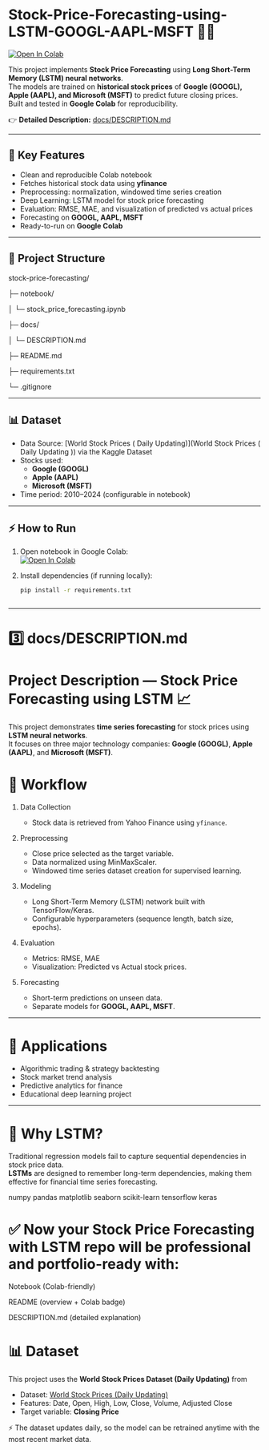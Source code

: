 # Stock-Price-Forecasting-using-LSTM-GOOGL-AAPL-MSFT 🚀🔥


[![Open In Colab](https://colab.research.google.com/assets/colab-badge.svg)](https://colab.research.google.com/drive/1kIbKb8Ie4_QprZlNFakgxMrpQkF6uQuK?usp=sharing)

This project implements **Stock Price Forecasting** using **Long Short-Term Memory (LSTM) neural networks**.  
The models are trained on **historical stock prices** of **Google (GOOGL), Apple (AAPL), and Microsoft (MSFT)** to predict future closing prices.  
Built and tested in **Google Colab** for reproducibility.

👉 **Detailed Description:** [docs/DESCRIPTION.md](docs/DESCRIPTION.md)

---

## 🔑 Key Features
- Clean and reproducible Colab notebook
- Fetches historical stock data using **yfinance**
- Preprocessing: normalization, windowed time series creation
- Deep Learning: LSTM model for stock price forecasting
- Evaluation: RMSE, MAE, and visualization of predicted vs actual prices
- Forecasting on **GOOGL, AAPL, MSFT**
- Ready-to-run on **Google Colab**

---

## 📂 Project Structure

stock-price-forecasting/

├─ notebook/

│ └─ stock_price_forecasting.ipynb

├─ docs/

│ └─ DESCRIPTION.md

├─ README.md

├─ requirements.txt

└─ .gitignore


---

## 📊 Dataset
- Data Source: [World Stock Prices ( Daily Updating)](World Stock Prices ( Daily Updating )) via the Kaggle Dataset
- Stocks used:
  - **Google (GOOGL)**
  - **Apple (AAPL)**
  - **Microsoft (MSFT)**
- Time period: 2010–2024 (configurable in notebook)

---

## ⚡ How to Run

1. Open notebook in Google Colab:  
   [![Open In Colab](https://colab.research.google.com/assets/colab-badge.svg)](https://colab.research.google.com/drive/1kIbKb8Ie4_QprZlNFakgxMrpQkF6uQuK?usp=sharing)

2. Install dependencies (if running locally):
   ```bash
   pip install -r requirements.txt


   
---

# 3️⃣ docs/DESCRIPTION.md

# Project Description — Stock Price Forecasting using LSTM 📈

This project demonstrates **time series forecasting** for stock prices using **LSTM neural networks**.  
It focuses on three major technology companies: **Google (GOOGL)**, **Apple (AAPL)**, and **Microsoft (MSFT)**.  

# 🔎 Workflow
1. Data Collection
   - Stock data is retrieved from Yahoo Finance using `yfinance`.

2. Preprocessing
   - Close price selected as the target variable.
   - Data normalized using MinMaxScaler.
   - Windowed time series dataset creation for supervised learning.

3. Modeling
   - Long Short-Term Memory (LSTM) network built with TensorFlow/Keras.
   - Configurable hyperparameters (sequence length, batch size, epochs).

4. Evaluation
   - Metrics: RMSE, MAE
   - Visualization: Predicted vs Actual stock prices.

5. Forecasting
   - Short-term predictions on unseen data.
   - Separate models for **GOOGL, AAPL, MSFT**.

---

# 🎯 Applications
- Algorithmic trading & strategy backtesting
- Stock market trend analysis
- Predictive analytics for finance
- Educational deep learning project

---

# 📌 Why LSTM?
Traditional regression models fail to capture sequential dependencies in stock price data.  
**LSTMs** are designed to remember long-term dependencies, making them effective for financial time series forecasting.

numpy
pandas
matplotlib
seaborn
scikit-learn
tensorflow
keras

# ✅ Now your Stock Price Forecasting with LSTM repo will be professional and portfolio-ready with:

Notebook (Colab-friendly)

README (overview + Colab badge)

DESCRIPTION.md (detailed explanation)

# 📊 Dataset
This project uses the **World Stock Prices Dataset (Daily Updating)** from [](https://www.kaggle.com/datasets/cavinlobo/world-stock-prices-daily-updating/data)

- Dataset: [World Stock Prices (Daily Updating)](https://www.kaggle.com/datasets/cavinlobo/world-stock-prices-daily-updating/data)  
- Features: Date, Open, High, Low, Close, Volume, Adjusted Close  
- Target variable: **Closing Price**  

⚡ The dataset updates daily, so the model can be retrained anytime with the most recent market data.


